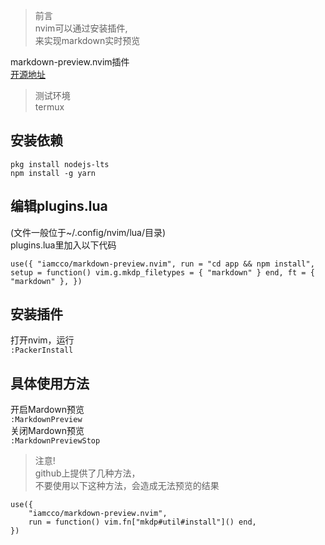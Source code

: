 > 前言  
nvim可以通过安装插件,    
来实现markdown实时预览  
  
  
markdown-preview.nvim插件  
[开源地址](https://github.com/iamcco/markdown-preview.nvim)

  
> 测试环境  
termux

  
## 安装依赖  
```
pkg install nodejs-lts
npm install -g yarn
```

## 编辑plugins.lua  
(文件一般位于~/.config/nvim/lua/目录)  
plugins.lua里加入以下代码  
```
use({ "iamcco/markdown-preview.nvim", run = "cd app && npm install", setup = function() vim.g.mkdp_filetypes = { "markdown" } end, ft = { "markdown" }, })
```
## 安装插件  
打开nvim，运行  
`:PackerInstall`

## 具体使用方法  
开启Mardown预览  
`:MarkdownPreview`   
关闭Mardown预览  
`:MarkdownPreviewStop`
  
  
> 注意!  
> github上提供了几种方法，  
> 不要使用以下这种方法，会造成无法预览的结果  
```
use({  
    "iamcco/markdown-preview.nvim",  
    run = function() vim.fn["mkdp#util#install"]() end,  
})  
```
